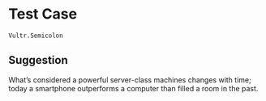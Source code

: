 # Test Case

    Vultr.Semicolon

## Suggestion

What’s considered a powerful server-class machines changes with time; today a smartphone outperforms a computer than filled a room in the past.
